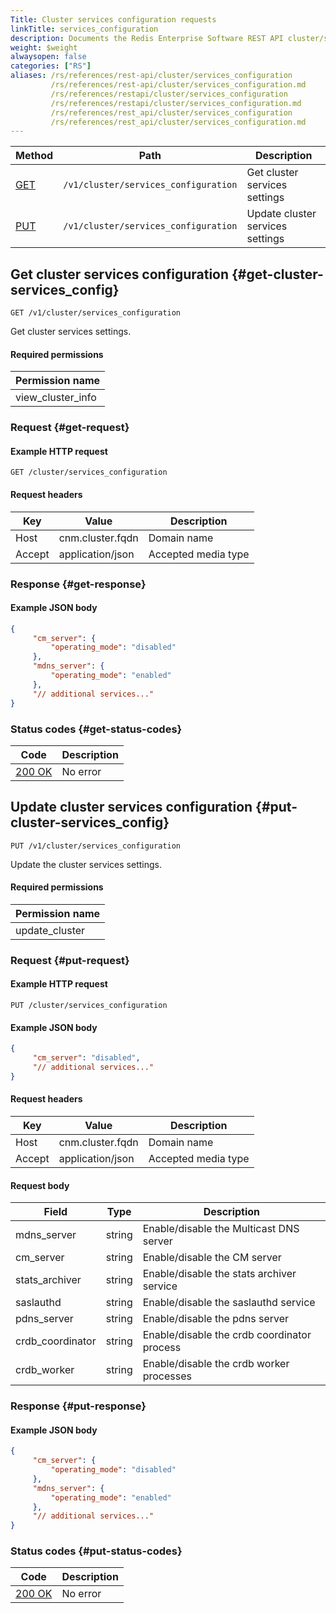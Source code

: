 ```yaml
---
Title: Cluster services configuration requests
linkTitle: services_configuration
description: Documents the Redis Enterprise Software REST API cluster/services_configuration requests.
weight: $weight
alwaysopen: false
categories: ["RS"]
aliases: /rs/references/rest-api/cluster/services_configuration
         /rs/references/rest-api/cluster/services_configuration.md
         /rs/references/restapi/cluster/services_configuration
         /rs/references/restapi/cluster/services_configuration.md
         /rs/references/rest_api/cluster/services_configuration
         /rs/references/rest_api/cluster/services_configuration.md
---
```


| Method | Path | Description |
|--------|------|-------------|
| [GET](#get-cluster-services_config) | `/v1/cluster/services_configuration` | Get cluster services settings |
| [PUT](#put-cluster-services_config) | `/v1/cluster/services_configuration` | Update cluster services settings |

## Get cluster services configuration {#get-cluster-services_config}

	GET /v1/cluster/services_configuration

Get cluster services settings.

#### Required permissions

| Permission name |
|-----------------|
| view_cluster_info |

### Request {#get-request} 

#### Example HTTP request

	GET /cluster/services_configuration 

#### Request headers

| Key | Value | Description |
|-----|-------|-------------|
| Host | cnm.cluster.fqdn | Domain name |
| Accept | application/json | Accepted media type |

### Response {#get-response} 

#### Example JSON body

```json
{
     "cm_server": {
         "operating_mode": "disabled"
     },
     "mdns_server": {
         "operating_mode": "enabled"
     },
     "// additional services..."
}
```

### Status codes {#get-status-codes} 

| Code | Description |
|------|-------------|
| [200 OK](http://www.w3.org/Protocols/rfc2616/rfc2616-sec10.html#sec10.2.1) | No error |

## Update cluster services configuration {#put-cluster-services_config}

	PUT /v1/cluster/services_configuration

Update the cluster services settings.

#### Required permissions

| Permission name |
|-----------------|
| update_cluster |

### Request {#put-request} 

#### Example HTTP request

	PUT /cluster/services_configuration 

#### Example JSON body

```json
{
     "cm_server": "disabled",
     "// additional services..."
}
```

#### Request headers

| Key | Value | Description |
|-----|-------|-------------|
| Host | cnm.cluster.fqdn | Domain name |
| Accept | application/json | Accepted media type |

#### Request body

| Field | Type | Description |
|-------|------|-------------|
| mdns_server | string | Enable/disable the Multicast DNS server |
| cm_server | string | Enable/disable the CM server |
stats_archiver | string | Enable/disable the stats archiver service |
| saslauthd | string | Enable/disable the saslauthd service |
| pdns_server | string | Enable/disable the pdns server |
| crdb_coordinator | string | Enable/disable the crdb coordinator process |
| crdb_worker | string | Enable/disable the crdb worker processes |

### Response {#put-response} 

#### Example JSON body

```json
{
     "cm_server": {
         "operating_mode": "disabled"
     },
     "mdns_server": {
         "operating_mode": "enabled"
     },
     "// additional services..."
}
```

### Status codes {#put-status-codes} 

| Code | Description |
|------|-------------|
| [200 OK](http://www.w3.org/Protocols/rfc2616/rfc2616-sec10.html#sec10.2.1) | No error |
